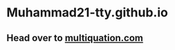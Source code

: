 # Muhammad21-tty.github.io

<h2>Head over to <a href="multiquation.com" target="_blank">multiquation.com</a></h2>
